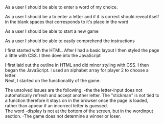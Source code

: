 As a user I should be able to enter a word of my choice.

As a user I should be a to enter a letter and if it is correct should reveal
itself in the blank spaces that corresponds to it's place in the word

As a user I should be able to start a new game

As a user I should be able to easily comprehend the instructions

I first started with the HTML. After I had a basic layout I then styled the
page a little with CSS.  I then dove into the JavaScript

I first laid out the outline in HTML and did minor styling with CSS.  I then
began the JavaScript.  I used an alphabet array for player 2 to choose a letter.  
Next, I started on the functionality of the game.

The unsolved issues are the following:
-the the letter-input does not automatically refresh and accept another letter.
 The "stickman" is not tied to a function therefore it stays on in the browser
 once the page is loaded, rather than appear if an incorrect letter is guessed.  
 The word -display is not at the bottom of the screen, but in the
 wordinput section.
-The game does not determine a winner or loser.  
